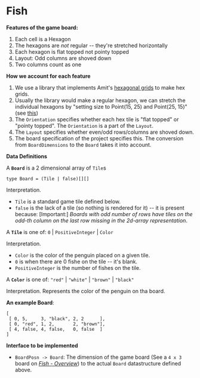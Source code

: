 # Fish


**Features of the game board:**

1. Each cell is a Hexagon
2. The hexagons are _not_ regular -- they're stretched horizontally
3. Each hexagon is flat topped not pointy topped
4. Layout: Odd columns are shoved down
5. Two columns count as one

**How we account for each feature**

1. We use a library that implements Amit's [hexagonal grids](https://www.redblobgames.com/grids/hexagons/) to make hex grids. 
2. Usually the library would make a regular hexagon, we can stretch the individual hexagons by "setting size to Point(15, 25) and Point(25, 15)" (see [this](https://www.redblobgames.com/grids/hexagons/implementation.html#layout-examples))
3. The `Orientation` specifies whether each hex tile is "flat topped" or "pointy topped". The `Orientation` is a part of the `Layout`. 
4. The `Layout` specifies whether even/odd rows/columns are shoved down. 
5. The board specification of the project specifies this. The conversion from `BoardDimensions` to the `Board` takes it into account.

**Data Definitions**


A **`Board`** is a 2 dimensional array of `Tile`s

```
type Board = (Tile | false)[][]
```
Interpretation.

- `Tile` is a standard game tile defined below.
- `false` is the lack of a tile (so nothing is rendered for it) -- it is present because: [Important:] _Boards with odd number of rows have tiles on the odd-th column on the last row missing in the 2d-array representation_. 

A **`Tile`** is one of: `0` | `PositiveInteger` | `Color`

Interpretation. 

- `Color` is the color of the penguin placed on a given tile.
- `0` is when there are 0 fishe on the tile -- it's blank.
- `PositiveInteger` is the number of fishes on the tile.


A **`Color`** is one of: `"red"` | `"white"` | `"brown"` | `"black"`

Interpretation. Represents the color of the penguin on tha board. 

**An example Board**:

```
[
 [ 0, 5,     3, "black", 2, 2      ],
 [ 0, "red", 1, 2,       2, "brown"],
 [ 4, false, 4, false,   0, false  ]
]
```

**Interface to be implemented**

- `BoardPosn -> Board`: The dimension of the game board (See a `4 x 3` board on [_Fish - Overview_](https://www.ccs.neu.edu/home/matthias/4500-f20/fish.html)) to the actual `Board` datastructure defined above. 




